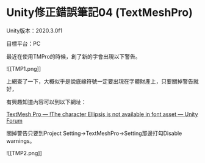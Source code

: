 # Unity修正錯誤筆記04 (TextMeshPro)

Unity版本：2020.3.0f1

目標平台：PC

最近在使用TMPro的時候，創了新的字會出現以下警告。

![[TMP1.png]]

上網查了一下，大概似乎是說底線符號一定要出現在字體財產上，只要關掉警告就好，

有興趣知道內容可以到以下網址：

[TextMesh Pro — !The character Ellipsis is not available in font asset — Unity Forum](https://www.blogger.com/u/1/blog/post/edit/1169600120833842387/6015017301947165051#)

關掉警告只要到Project Setting→TextMeshPro→Setting那邊打勾Disable warnings。

![[TMP2.png]]